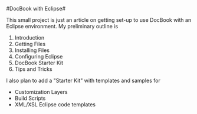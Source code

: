 #DocBook with Eclipse#

This small project is just an article on getting set-up to use
DocBook with an Eclipse environment.  My preliminary outline is

1. Introduction
2. Getting Files
3. Installing Files
4. Configuring Eclipse
5. DocBook Starter Kit
6. Tips and Tricks

I also plan to add a "Starter Kit" with templates and samples for

* Customization Layers
* Build Scripts
* XML/XSL Eclipse code templates
